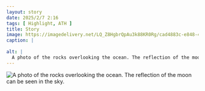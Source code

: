 ```yaml
---
layout: story
date: 2025/2/7 2:16
tags: [ Highlight, ATH ]
title: Story
image: https://imagedelivery.net/LQ_Z8HgbrQpAu3k88KR0Rg/cad4883c-e848-472a-925e-69aba8270e00/public
caption: |
  
alt: |
  A photo of the rocks overlooking the ocean. The reflection of the moon can be seen in the sky.
---
```



![A photo of the rocks overlooking the ocean. The reflection of the moon can be seen in the sky.](https://imagedelivery.net/LQ_Z8HgbrQpAu3k88KR0Rg/cad4883c-e848-472a-925e-69aba8270e00/public)


